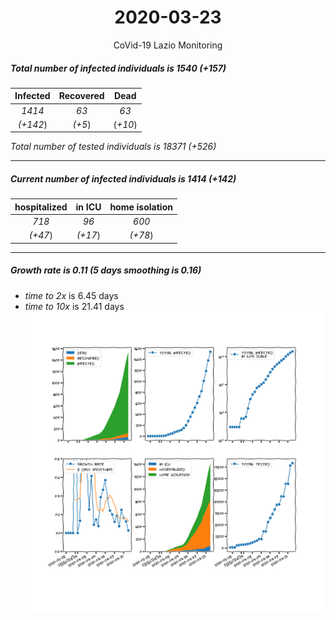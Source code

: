 <div align='center'>

# 2020-03-23
CoVid-19 Lazio Monitoring
</div>

##### Total number of infected individuals is 1540 (+157)
Infected | Recovered | Dead
:---: | :---: | :---:
*1414* | *63* | *63*
*(+142*) | *(+5*) | (*+10*)

*Total number of tested individuals is 18371 (+526)*
***
##### Current number of infected individuals is 1414 (+142)
hospitalized | in ICU | home isolation
:---: | :---: | :---:
*718* |*96* |*600*
*(+47*) |*(+17*) |*(+78*)
***
##### Growth rate is 0.11 (5 days smoothing is 0.16)
- *time to 2x* is 6.45 days
- *time to 10x* is 21.41 days
![stats][stats]

[stats]: stats_Lazio.png
